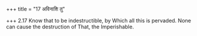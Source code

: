 +++
title = "17 अविनाशि तु"

+++
2.17 Know that to be indestructible, by Which all this is pervaded. None
can cause the destruction of That, the Imperishable.
